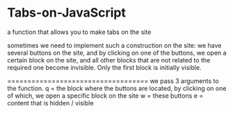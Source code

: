 # Tabs-on-JavaScript
a function that allows you to make tabs on the site

sometimes we need to implement such a construction on the site: we have several buttons on the site, and by clicking on one of the buttons, we open a certain block on the site, and all other blocks that are not related to the required one become invisible. Only the first block is initially visible.

===================================
we pass 3 arguments to the function.
q = the block where the buttons are located, by clicking on one of which, we open a specific block on the site
w = these buttons
e = content that is hidden / visible
